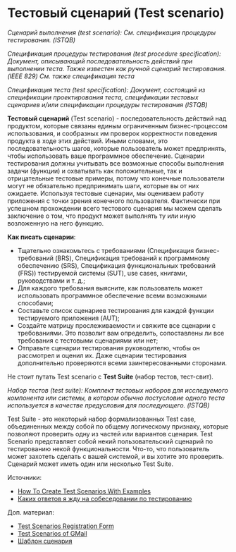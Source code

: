 # Тестовый сценарий (Test scenario)

_Сценарий выполнения (test scenario): См. спецификация процедуры тестирования. (ISTQB)_

_Спецификация процедуры тестирования (test procedure specification): Документ, описывающий последовательность действий при выполнении теста. Также известен как ручной сценарий тестирования. (IEEE 829) См. также спецификация теста_

_Спецификация теста (test specification): Документ, состоящий из спецификации проектирования теста, спецификации тестовых сценариев и/или спецификации процедуры тестирования (ISTQB)_

**Тестовый сценарий** (Test scenario) - последовательность действий над продуктом, которые связаны единым ограниченным бизнес-процессом использования, и сообразных им проверок корректности поведения продукта в ходе этих действий. Иными словами, это последовательность шагов, которые пользователь может предпринять, чтобы использовать ваше программное обеспечение. Сценарии тестирования должны учитывать все возможные способы выполнения задачи (функции) и охватывать как положительные, так и отрицательные тестовые примеры, потому что конечные пользователи могут не обязательно предпринимать шаги, которые вы от них ожидаете. Используя тестовые сценарии, мы оцениваем работу приложения с точки зрения конечного пользователя. Фактически при успешном прохождении всего тестового сценария мы можем сделать заключение о том, что продукт может выполнять ту или иную возложенную на него функцию.

**Как писать сценарии**:

* Тщательно ознакомьтесь с требованиями (Спецификация бизнес-требований (BRS), Спецификация требований к программному обеспечению (SRS), Спецификация функциональных требований (FRS)) тестируемой системы (SUT), use cases, книгами, руководствами и т. д.;
* Для каждого требования выясните, как пользователь может использовать программное обеспечение всеми возможными способами;
* Составьте список сценариев тестирования для каждой функции тестируемого приложения (AUT);
* Создайте матрицу прослеживаемости и свяжите все сценарии с требованиями. Это позволит вам определить, сопоставлены ли все требования с тестовыми сценариями или нет;
* Отправьте сценарии тестирования руководителю, чтобы он рассмотрел и оценил их. Даже сценарии тестирования дополнительно проверяются всеми заинтересованными сторонами.

Не стоит путать Test scenario с **Test Suite** (набор тестов, тест-свит).

_Набор тестов (test suite): Комплект тестовых наборов для исследуемого компонента или системы, в котором обычно постусловие одного теста используется в качестве предусловия для последующего. (ISTQB)_

Test Suite - это некоторый набор формализованных Test case, объединенных между собой по общему логическому признаку, которые позволяют проверить одну из частей или вариантов сценария. Test Scenario представляет собой некий пользовательский сценарий по тестированию некой функциональности. Что-то, что пользователь может захотеть сделать с вашей системой, и вы хотите это проверить. Сценарий может иметь один или несколько Test Suite.

Источники:

* [How To Create Test Scenarios With Examples](https://www.softwaretestingmaterial.com/test-scenarios/)
* [Каких ответов я жду на собеседовании по тестированию](https://habr.com/ru/post/254209/)

Доп. материал:

* [Test Scenarios Registration Form](https://www.softwaretestingmaterial.com/test-scenarios-registration-form/)
* [Test Scenarios of GMail](https://www.softwaretestingmaterial.com/test-scenarios-of-gmail/)
* [Шаблон сценария](https://www.softwaretestingmaterial.com/wp-content/uploads/2021/11/Sample-Test-Scenario-Template.xlsx)
